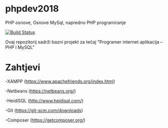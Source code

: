 # phpdev2018
PHP osnove, Osnove MySql, napredno PHP programiranje

[![Build Status](https://travis-ci.org/algebrateam/phpdev2018.svg?branch=master)](https://travis-ci.org/algebrateam/phpdev2018)



Ovaj repozitorij sadrži bazni projekt za tečaj "Programer internet aplikacija – PHP i MySQL"


Zahtjevi
============

-XAMPP (https://www.apachefriends.org/index.html)

-Netbeans (https://netbeans.org/)

-HeidiSQL (http://www.heidisql.com/)

-Git (https://git-scm.com/downloads)

-Composer (https://getcomposer.org/)
